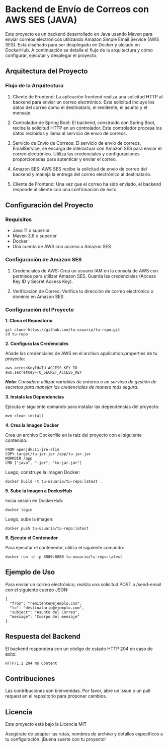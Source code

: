 # Backend de Envío de Correos con AWS SES (JAVA)

Este proyecto es un backend desarrollado en Java usando Maven para enviar correos electrónicos utilizando Amazon Simple Email Service (AWS SES). Está diseñado para ser desplegado en Docker y alojado en DockerHub. A continuación se detalla el flujo de la arquitectura y cómo configurar, ejecutar y desplegar el proyecto.

## Arquitectura del Proyecto

### Flujo de la Arquitectura

1.	Cliente de Frontend: La aplicación frontend realiza una solicitud HTTP al backend para enviar un correo electrónico. Esta solicitud incluye los datos del correo como el destinatario, el remitente, el asunto y el mensaje.

2.	Controlador de Spring Boot: El backend, construido con Spring Boot, recibe la solicitud HTTP en un controlador. Este controlador procesa los datos recibidos y llama al servicio de envío de correos.
3.	Servicio de Envío de Correos: El servicio de envío de correos, EmailService, se encarga de interactuar con Amazon SES para enviar el correo electrónico. Utiliza las credenciales y configuraciones proporcionadas para autenticar y enviar el correo.
4.	Amazon SES: AWS SES recibe la solicitud de envío de correo del backend y maneja la entrega del correo electrónico al destinatario.
5.	Cliente de Frontend: Una vez que el correo ha sido enviado, el backend responde al cliente con una confirmación de éxito.

## Configuración del Proyecto

### Requisitos

- Java 11 o superior
- Maven 3.6 o superior
- Docker
- Una cuenta de AWS con acceso a Amazon SES

### Configuración de Amazon SES

1.	Credenciales de AWS: Crea un usuario IAM en la consola de AWS con permisos para utilizar Amazon SES. Guarda las credenciales (Access Key ID y Secret Access Key).

2.	Verificación de Correo: Verifica tu dirección de correo electrónico o dominio en Amazon SES.

### Configuración del Proyecto

**1.	Clona el Repositorio**

```
git clone https://github.com/tu-usuario/tu-repo.git
cd tu-repo
```

**2.	Configura las Credenciales**

Añade las credenciales de AWS en el archivo application.properties de tu proyecto:
```
aws.accessKeyId=TU_ACCESS_KEY_ID
aws.secretKey=TU_SECRET_ACCESS_KEY
```
***Nota**: Considera utilizar variables de entorno o un servicio de gestión de secretos para manejar las credenciales de manera más segura.*

**3.	Instala las Dependencias**

Ejecuta el siguiente comando para instalar las dependencias del proyecto:
```
mvn clean install
```

**4.	Crea la Imagen Docker**

Crea un archivo Dockerfile en la raíz del proyecto con el siguiente contenido:
```
FROM openjdk:11-jre-slim
COPY target/tu-jar.jar /app/tu-jar.jar
WORKDIR /app
CMD ["java", "-jar", "tu-jar.jar"]
```

Luego, construye la imagen Docker:
```
docker build -t tu-usuario/tu-repo:latest .
```

**5.	Sube la Imagen a DockerHub**

Inicia sesión en DockerHub:
```
docker login
```

Luego, sube la imagen:
```
docker push tu-usuario/tu-repo:latest
```

**6.	Ejecuta el Contenedor**

Para ejecutar el contenedor, utiliza el siguiente comando:
```
docker run -d -p 8080:8080 tu-usuario/tu-repo:latest
```

## Ejemplo de Uso
Para enviar un correo electrónico, realiza una solicitud POST a /send-email con el siguiente cuerpo JSON:

```
{
  "from": "remitente@ejemplo.com",
  "to": "destinatario@ejemplo.com",
  "subject": "Asunto del Correo",
  "message": "Cuerpo del mensaje"
}
```

## Respuesta del Backend
El backend responderá con un código de estado HTTP 204 en caso de éxito:

```
HTTP/1.1 204 No Content
```

## Contribuciones
Las contribuciones son bienvenidas. Por favor, abre un issue o un pull request en el repositorio para proponer cambios.

## Licencia
Este proyecto está bajo la Licencia MIT

Asegúrate de adaptar las rutas, nombres de archivo y detalles específicos a tu configuración. ¡Buena suerte con tu proyecto!
